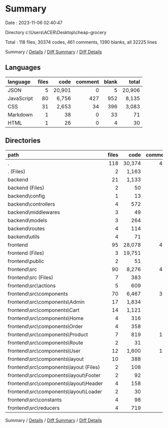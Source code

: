 # Summary

Date : 2023-11-06 02:40:47

Directory c:\\Users\\ACER\\Desktop\\cheap-grocery

Total : 118 files,  30374 codes, 461 comments, 1390 blanks, all 32225 lines

Summary / [Details](details.md) / [Diff Summary](diff.md) / [Diff Details](diff-details.md)

## Languages
| language | files | code | comment | blank | total |
| :--- | ---: | ---: | ---: | ---: | ---: |
| JSON | 5 | 20,901 | 0 | 5 | 20,906 |
| JavaScript | 80 | 6,756 | 427 | 952 | 8,135 |
| CSS | 31 | 2,653 | 34 | 396 | 3,083 |
| Markdown | 1 | 38 | 0 | 33 | 71 |
| HTML | 1 | 26 | 0 | 4 | 30 |

## Directories
| path | files | code | comment | blank | total |
| :--- | ---: | ---: | ---: | ---: | ---: |
| . | 118 | 30,374 | 461 | 1,390 | 32,225 |
| . (Files) | 2 | 1,163 | 0 | 2 | 1,165 |
| backend | 21 | 1,133 | 61 | 229 | 1,423 |
| backend (Files) | 2 | 50 | 6 | 18 | 74 |
| backend\\config | 1 | 13 | 0 | 3 | 16 |
| backend\\controllers | 4 | 572 | 34 | 143 | 749 |
| backend\\middlewares | 3 | 49 | 4 | 16 | 69 |
| backend\\models | 3 | 264 | 5 | 16 | 285 |
| backend\\routes | 4 | 114 | 0 | 11 | 125 |
| backend\\utils | 4 | 71 | 12 | 22 | 105 |
| frontend | 95 | 28,078 | 400 | 1,159 | 29,637 |
| frontend (Files) | 3 | 19,751 | 0 | 35 | 19,786 |
| frontend\\public | 2 | 51 | 0 | 5 | 56 |
| frontend\\src | 90 | 8,276 | 400 | 1,119 | 9,795 |
| frontend\\src (Files) | 7 | 383 | 10 | 34 | 427 |
| frontend\\src\\actions | 5 | 609 | 23 | 141 | 773 |
| frontend\\src\\components | 70 | 6,467 | 361 | 858 | 7,686 |
| frontend\\src\\components\\Admin | 17 | 1,834 | 63 | 252 | 2,149 |
| frontend\\src\\components\\Cart | 14 | 1,121 | 4 | 153 | 1,278 |
| frontend\\src\\components\\Home | 4 | 316 | 17 | 38 | 371 |
| frontend\\src\\components\\Order | 4 | 358 | 0 | 54 | 412 |
| frontend\\src\\components\\Product | 7 | 819 | 133 | 105 | 1,057 |
| frontend\\src\\components\\Route | 2 | 31 | 0 | 4 | 35 |
| frontend\\src\\components\\User | 12 | 1,600 | 130 | 199 | 1,929 |
| frontend\\src\\components\\layout | 10 | 388 | 14 | 53 | 455 |
| frontend\\src\\components\\layout (Files) | 2 | 108 | 14 | 17 | 139 |
| frontend\\src\\components\\layout\\Footer | 2 | 92 | 0 | 13 | 105 |
| frontend\\src\\components\\layout\\Header | 4 | 158 | 0 | 17 | 175 |
| frontend\\src\\components\\layout\\Loader | 2 | 30 | 0 | 6 | 36 |
| frontend\\src\\constants | 4 | 98 | 0 | 34 | 132 |
| frontend\\src\\reducers | 4 | 719 | 6 | 52 | 777 |

Summary / [Details](details.md) / [Diff Summary](diff.md) / [Diff Details](diff-details.md)